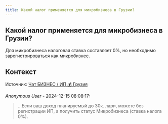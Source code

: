 ```yaml
---
title: Какой налог применяется для микробизнеса в Грузии?
---
```


## Какой налог применяется для микробизнеса в Грузии?

Для микробизнеса налоговая ставка составляет 0%, но необходимо зарегистрироваться как микробизнес.

## Контекст

Источник: [Чат БИЗНЕС / ИП 💰 Грузия](https://t.me/ip_ge)

_Anonymous User_ - 2024-12-15 08:08:17:

> ...Если ваш доход планируемый до 30к. лари, можете без регистрации ИП, а получить статус Микробизнеса (ставка налога 0%).
